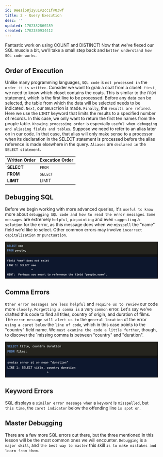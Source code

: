 ```yaml
---
id: 9eesi58j2yu1v2cc1fv03wf
title: 2 - Query Execution
desc: ''
updated: 1702382860289
created: 1702380934412
---
```



Fantastic work on using COUNT and DISTINCT! Now that we've flexed our SQL muscle a bit, we'll take a small step back and `better understand how SQL code works`.

## Order of Execution

Unlike many programming languages, `SQL code` is `not processed in` the `order it is written`. Consider we want to grab a coat from a closet: `first`, we need to know which closet contains the coats. This is similar to the `FROM` statement, which is the first line to be processed. Before any data can be selected, the table from which the data will be selected needs to be indicated. `Next`, our `SELECT`ion is made. `Finally`, the `results are refined`. Here we use the `LIMIT` keyword that limits the results to a specified number of records. In this case, we only want to return the first ten names from the people table. `Knowing processing order` is especially `useful when debugging and aliasing fields and tables`. Suppose we need to refer to an alias later on in our code. In that case, that alias will only make sense to a processor when its declaration in the SELECT statement is processed before the alias reference is made elsewhere in the query. `Aliases` are `declared in` the `SELECT statement`.

Written Order | Execution Order
---|---
**SELECT** | `FROM`
**FROM** | `SELECT`
**LIMIT** | LIMIT


## Debugging SQL

Before we begin working with more advanced queries, it's `useful to know` more about `debugging SQL code and how to read the error messages`. `Some messages` are extremely `helpful`, `pinpointing` and even `suggesting` a `solution` for the error, as this message does when we `misspell` the "name" field we'd like to select. Other common errors may involve `incorrect capitalization` or `punctuation`.

![Alt text](image-36.png)


## Comma Errors

`Other error messages are less helpful` and `require us to review` our code more `closely`. `Forgetting a comma is` a very `common` error. Let's say we've drafted this code to find all titles, country of origin, and duration of films. The `error message will alert us to` the `general location` of the error `using a caret below` the `line of code`, which in this case points to the "country" field name. We `must examine the code a little further`, though, to discover the `missing comma is between "country" and "duration".

![Alt text](image-37.png)


## Keyword Errors

SQL displays a `similar error message when` a `keyword` is `misspelled`, but `this time`, the `caret indicator` below the offending line `is spot on`.


## Master Debugging

There are a few more SQL errors out there, but the three mentioned in this lesson will be the most common ones we will encounter. `Debugging` is a `major skill`, and `the best way to master` this skill `is to make mistakes and learn from them`.